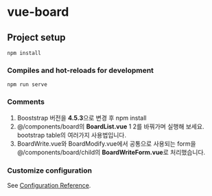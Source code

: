 # vue-board

## Project setup

```
npm install
```

### Compiles and hot-reloads for development

```
npm run serve
```

### Comments

1. Booststrap 버전을 **4.5.3**으로 변경 후 npm install
2. @/components/board의 **BoardList.vue** 1 2를 바꿔가며 실행해 보세요. bootstrap table의 여러가지 사용법입니다.
3. BoardWrite.vue와 BoardModify.vue에서 공통으로 사용되는 form을 @/components/board/child의 **BoardWriteForm.vue**로 처리했습니다.

### Customize configuration

See [Configuration Reference](https://cli.vuejs.org/config/).
